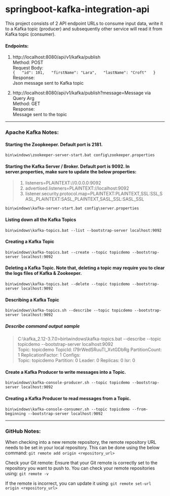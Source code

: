 # springboot-kafka-integration-api
This project consists of 2 API endpoint URLs to consume input data, write it to a Kafka topic (producer) and subsequently other service will read it from Kafka topic (consumer).

#### Endpoints:
1. http://localhost:8080/api/v1/kafka/publish  
Method: POST  
Request Body:  
`{  
    "id": 101,  
    "firstName": "Lara",  
    "lastName": "Croft"  
}`  
Response:  
Json message sent to Kafka topic  

2. http://localhost:8080/api/v1/kafka/publish?message=Message via Query Arg  
Method: GET  
Response:  
Message sent to the topic  

----------------

### Apache Kafka Notes:

#### Starting the Zoopkeeper. Default port is 2181.
`bin\windows\zookeeper-server-start.bat config\zookeeper.properties`

#### Starting the Kafka Server / Broker. Default port is 9092. In server.properties, make sure to update the below properties:
> 1. listeners=PLAINTEXT://0.0.0.0:9092
> 2. advertised.listeners=PLAINTEXT://localhost:9092
> 3. listener.security.protocol.map=PLAINTEXT:PLAINTEXT,SSL:SSL,SASL_PLAINTEXT:SASL_PLAINTEXT,SASL_SSL:SASL_SSL

`bin\windows\kafka-server-start.bat config\server.properties`

#### Listing down all the Kafka Topics
`bin\windows\kafka-topics.bat --list --bootstrap-server localhost:9092`

#### Creating a Kafka Topic
`bin\windows\kafka-topics.bat --create --topic topicdemo --bootstrap-server localhost:9092`

#### Deleting a Kafka Topic. Note that, deleting a topic may require you to clear the logs files of Kafka & Zookeeper.
`bin\windows\kafka-topics.bat --delete --topic topicdemo --bootstrap-server localhost:9092`

#### Describing a Kafka Topic
`bin\windows\kafka-topics.sh --describe --topic topicdemo --bootstrap-server localhost:9092`

##### Describe command output sample
>C:\kafka_2.12-3.7.0>bin\windows\kafka-topics.bat --describe --topic topicdemo --bootstrap-server localhost:9092  
Topic: topicdemo        TopicId: I79rWedSRuuTI_XvtGDbRg PartitionCount: 1       ReplicationFactor: 1    Configs:  
        Topic: topicdemo        Partition: 0    Leader: 0       Replicas: 0     Isr: 0

#### Create a Kafka Producer to write messages into a Topic.
`bin\windows\kafka-console-producer.sh --topic topicdemo --bootstrap-server localhost:9092`

#### Creating a Kafka Producer to read messages from a Topic.
`bin\windows\kafka-console-consumer.sh --topic topicdemo --from-beginning --bootstrap-server localhost:9092`

----------------

### GitHub Notes:

When checking into a new remote repository, the remote repository URL needs to be set in your local repository. This can be done using the below command:
`git remote add origin <repository_url>`

Check your Git remote: Ensure that your Git remote is correctly set to the repository you want to push to. You can check your remote repositories using:
`git remote -v`

If the remote is incorrect, you can update it using:
`git remote set-url origin <repository_url>`
